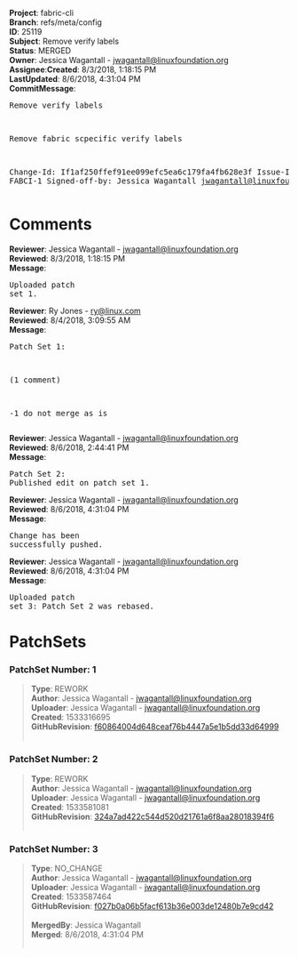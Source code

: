 <strong>Project</strong>: fabric-cli</br><strong>Branch</strong>: refs/meta/config<br><strong>ID</strong>: 25119<br><strong>Subject</strong>: Remove verify labels<br><strong>Status</strong>: MERGED<br><strong>Owner</strong>: Jessica Wagantall - jwagantall@linuxfoundation.org<br><strong>Assignee</strong>:<strong>Created</strong>: 8/3/2018, 1:18:15 PM<br><strong>LastUpdated</strong>: 8/6/2018, 4:31:04 PM<br><strong>CommitMessage</strong>:<br><pre>Remove verify labels

Remove fabric scpecific verify labels

Change-Id: If1af250ffef91ee099efc5ea6c179fa4fb628e3f
Issue-ID: FABCI-1
Signed-off-by: Jessica Wagantall <jwagantall@linuxfoundation.org>
</pre><h1>Comments</h1><strong>Reviewer</strong>: Jessica Wagantall - jwagantall@linuxfoundation.org<br><strong>Reviewed</strong>: 8/3/2018, 1:18:15 PM<br><strong>Message</strong>: <pre>Uploaded patch set 1.</pre><strong>Reviewer</strong>: Ry Jones - ry@linux.com<br><strong>Reviewed</strong>: 8/4/2018, 3:09:55 AM<br><strong>Message</strong>: <pre>Patch Set 1:

(1 comment)

-1 do not merge as is</pre><strong>Reviewer</strong>: Jessica Wagantall - jwagantall@linuxfoundation.org<br><strong>Reviewed</strong>: 8/6/2018, 2:44:41 PM<br><strong>Message</strong>: <pre>Patch Set 2: Published edit on patch set 1.</pre><strong>Reviewer</strong>: Jessica Wagantall - jwagantall@linuxfoundation.org<br><strong>Reviewed</strong>: 8/6/2018, 4:31:04 PM<br><strong>Message</strong>: <pre>Change has been successfully pushed.</pre><strong>Reviewer</strong>: Jessica Wagantall - jwagantall@linuxfoundation.org<br><strong>Reviewed</strong>: 8/6/2018, 4:31:04 PM<br><strong>Message</strong>: <pre>Uploaded patch set 3: Patch Set 2 was rebased.</pre><h1>PatchSets</h1><h3>PatchSet Number: 1</h3><blockquote><strong>Type</strong>: REWORK<br><strong>Author</strong>: Jessica Wagantall - jwagantall@linuxfoundation.org<br><strong>Uploader</strong>: Jessica Wagantall - jwagantall@linuxfoundation.org<br><strong>Created</strong>: 1533316695<br><strong>GitHubRevision</strong>: [f60864004d648ceaf76b4447a5e1b5dd33d64999](https://github.com/hyperledger/fabric-cli/commit/f60864004d648ceaf76b4447a5e1b5dd33d64999)<br><br></blockquote><h3>PatchSet Number: 2</h3><blockquote><strong>Type</strong>: REWORK<br><strong>Author</strong>: Jessica Wagantall - jwagantall@linuxfoundation.org<br><strong>Uploader</strong>: Jessica Wagantall - jwagantall@linuxfoundation.org<br><strong>Created</strong>: 1533581081<br><strong>GitHubRevision</strong>: [324a7ad422c544d520d21761a6f8aa28018394f6](https://github.com/hyperledger/fabric-cli/commit/324a7ad422c544d520d21761a6f8aa28018394f6)<br><br></blockquote><h3>PatchSet Number: 3</h3><blockquote><strong>Type</strong>: NO_CHANGE<br><strong>Author</strong>: Jessica Wagantall - jwagantall@linuxfoundation.org<br><strong>Uploader</strong>: Jessica Wagantall - jwagantall@linuxfoundation.org<br><strong>Created</strong>: 1533587464<br><strong>GitHubRevision</strong>: [f027b0a06b5facf613b36e003de12480b7e9cd42](https://github.com/hyperledger/fabric-cli/commit/f027b0a06b5facf613b36e003de12480b7e9cd42)<br><br><strong>MergedBy</strong>: Jessica Wagantall<br><strong>Merged</strong>: 8/6/2018, 4:31:04 PM<br><br></blockquote>